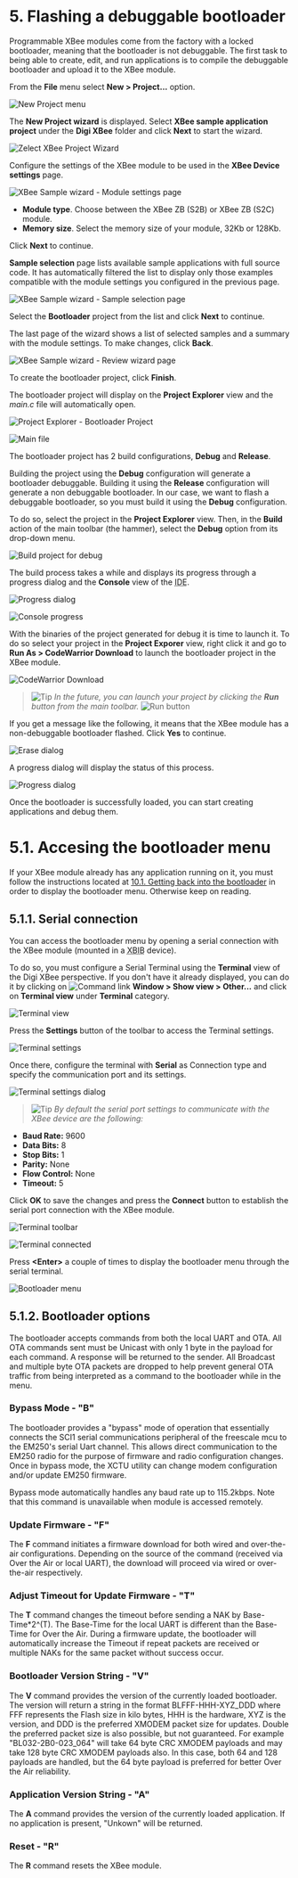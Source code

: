 <h1>5. Flashing a debuggable bootloader</h1>

Programmable XBee modules come from the factory with a locked bootloader, meaning that the bootloader is not debuggable. The first task to being able to create, edit, and run applications is to compile the debuggable bootloader and upload it to the XBee module.

From the **File** menu select **New &gt; Project...** option.

![New Project menu](doc/images/img001f.jpg)

The **New Project wizard** is displayed. Select **XBee sample 
application project** under the **Digi XBee** folder and click **Next** to start the wizard.

![Zelect XBee Project Wizard](doc/images/img004h.jpg)

Configure the settings of the XBee module to be used in the **XBee Device settings** page.

![XBee Sample wizard - Module settings page](doc/images/img012b.jpg)

* **Module type**. Choose between the XBee ZB (S2B) or XBee ZB (S2C) module.
* **Memory size**. Select the memory size of your module, 32Kb or 128Kb.

Click **Next** to continue.

**Sample selection** page lists available sample applications with full source code. It has automatically filtered the list to display only those examples compatible with the module settings you configured in the previous page.

![XBee Sample wizard - Sample selection page](doc/images/img012a.jpg)

Select the **Bootloader** project from the list and click **Next** to continue.

The last page of the wizard shows a list of selected samples and a summary with the module settings. To make changes, click **Back**.

![XBee Sample wizard - Review wizard page](doc/images/img012c.jpg)

To create the bootloader project, click **Finish**.

The bootloader project will display on the **Project Explorer** view and the *main.c* file will automatically open.

![Project Explorer - Bootloader Project](doc/images/img012d.jpg)

![Main file](doc/images/img012e.jpg)

The bootloader project has 2 build configurations, **Debug** and **Release**.

Building the project using the **Debug** configuration will generate a bootloader debuggable. Building it using the **Release** configuration will generate a non debuggable bootloader. In our case, we want to flash a debuggable bootloader, so you must build it using the **Debug** configuration.

To do so, select the project in the **Project Explorer** view. Then, in the **Build** action of the main toolbar (the hammer), select the **Debug** option from its drop-down menu. 

![Build project for debug](doc/images/img010a.jpg)

The build process takes a while and displays its progress through a progress dialog and the **Console** view of the <script type="text/javascript">acronym("IDE")</script><acronym title="Integrated Development Environment">IDE</acronym>.

![Progress dialog](doc/images/img012i.jpg)

![Console progress](doc/images/img012f.jpg)

With the binaries of the project generated for debug it is time to launch it. To do so select your project in the **Project Exporer** view, right click it and go to **Run As &gt; CodeWarrior Download** to launch the bootloader project in the XBee module.

![CodeWarrior Download](doc/images/img016k.jpg)

> ![Tip](doc/images/icon_tip.jpg) *In the future, you can launch your project by clicking the **Run** button from the main toolbar.* ![Run button](doc/images/img009e.jpg)

If you get a message like the following, it means that the XBee module has a non-debuggable bootloader flashed. Click **Yes** to continue.

![Erase dialog](doc/images/img012q.jpg)

A progress dialog will display the status of this process.

![Progress dialog](doc/images/img012j.jpg)

Once the bootloader is successfully loaded, you can start creating applications and debug them.

# 5.1. Accesing the bootloader menu

If your XBee module already has any application running on it, you must follow the instructions located at [10.1. Getting back into the bootloader](tips_tricks.md#101-getting-back-into-the-bootloader) in order to display 
the bootloader menu. Otherwise keep on reading.

## 5.1.1. Serial connection

You can access the bootloader menu by opening a serial connection with the XBee module (mounted in a <script type="text/javascript">acronym("XBIB")</script><acronym title="XBee Interface Board">XBIB</acronym> device).

To do so, you must configure a Serial Terminal using the **Terminal** view of the Digi XBee perspective. If you don't have it already displayed, you can do it by clicking on ![Command link](doc/images/command_link.png) **Window &gt; Show view &gt; Other...** and click on **Terminal view** under **Terminal** category.

![Terminal view](doc/images/img012l.jpg)

Press the **Settings** button of the toolbar to access the Terminal settings.

![Terminal settings](doc/images/img012o.jpg)

Once there, configure the terminal with **Serial** as Connection type and specify the communication port and its settings.

![Terminal settings dialog](doc/images/img012m.jpg)

> ![Tip](doc/images/icon_tip.jpg) *By default the serial port settings to communicate with the XBee device are the following:*
* **Baud Rate:** 9600
* **Data Bits:** 8
* **Stop Bits:** 1
* **Parity:** None
* **Flow Control:** None
* **Timeout:** 5

Click **OK** to save the changes and press the **Connect** button to establish the serial port connection with the XBee module.

![Terminal toolbar](doc/images/img012p.jpg)

![Terminal connected](doc/images/img012n.jpg)

Press **&lt;Enter&gt;** a couple of times to display the bootloader menu through the serial terminal.

![Bootloader menu](doc/images/img013d.jpg)

## 5.1.2. Bootloader options

The bootloader accepts commands from both the local UART and OTA. All OTA commands sent must be Unicast with only 1 byte in the payload for each command. A response will be returned to the sender. All Broadcast and multiple byte OTA packets are dropped to help prevent general OTA traffic from being interpreted as a command to the bootloader while in the menu.

### Bypass Mode - "B"

The bootloader provides a "bypass" mode of operation that essentially connects the SCI1 serial communications peripheral of the freescale mcu to the EM250's serial Uart channel. This allows direct communication to the EM250 radio for the purpose of firmware and radio configuration changes. Once in bypass mode, the XCTU utility can change modem configuration and/or update EM250 firmware.

Bypass mode automatically handles any baud rate up to 115.2kbps. Note that this command is unavailable when module is accessed remotely.

### Update Firmware - "F"

The **F** command initiates a firmware download for both wired and over-the-air configurations. Depending on the source of the command (received via Over the Air or local UART), the download will proceed via wired or over-the-air respectively.

### Adjust Timeout for Update Firmware - "T"

The **T** command changes the timeout before sending a NAK by Base-Time*2^(T). The Base-Time for the local UART is different than the Base-Time for Over the Air. During a firmware update, the bootloader will automatically increase the Timeout if repeat packets are received or multiple NAKs for the same packet without success occur.

### Bootloader Version String - "V"

The **V** command provides the version of the currently loaded bootloader. The version will return a string in the format BLFFF-HHH-XYZ_DDD where FFF represents the Flash size in kilo bytes, HHH is the hardware, XYZ is the version, and DDD is the preferred XMODEM packet size for updates. Double the preferred packet size is also possible, but not guaranteed. For example "BL032-2B0-023_064" will take 64 byte CRC XMODEM payloads and may take 128 byte CRC XMODEM payloads also. In this case, both 64 and 128 payloads are handled, but the 64 byte payload is preferred for better Over the Air reliability.

### Application Version String - "A"

The **A** command provides the version of the currently loaded application. If no application is present, "Unkown" will be returned.

### Reset - "R"

The **R** command resets the XBee module.
